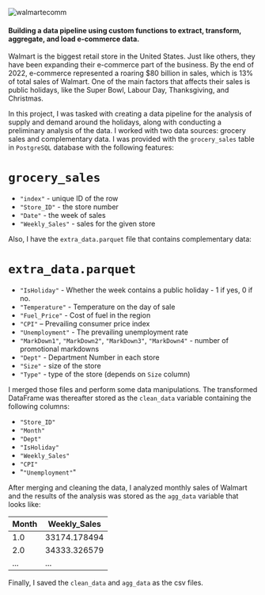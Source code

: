 ![walmartecomm](https://github.com/user-attachments/assets/384b5f16-9d4d-425b-a342-2b1c778cdc31)

#### Building a data pipeline using custom functions to extract, transform, aggregate, and load e-commerce data.

Walmart is the biggest retail store in the United States. Just like others, they have been expanding their e-commerce part of the business. By the end of 2022, e-commerce represented a roaring $80 billion in sales, which is 13% of total sales of Walmart. One of the main factors that affects their sales is public holidays, like the Super Bowl, Labour Day, Thanksgiving, and Christmas. 

In this project, I was tasked with creating a data pipeline for the analysis of supply and demand around the holidays, along with conducting a preliminary analysis of the data. I worked with two data sources: grocery sales and complementary data. I was provided with the `grocery_sales` table in `PostgreSQL` database with the following features:

# `grocery_sales`
- `"index"` - unique ID of the row
- `"Store_ID"` - the store number
- `"Date"` - the week of sales
- `"Weekly_Sales"` - sales for the given store

Also, I have the `extra_data.parquet` file that contains complementary data:

# `extra_data.parquet`
- `"IsHoliday"` - Whether the week contains a public holiday - 1 if yes, 0 if no.
- `"Temperature"` - Temperature on the day of sale
- `"Fuel_Price"` - Cost of fuel in the region
- `"CPI"` – Prevailing consumer price index
- `"Unemployment"` - The prevailing unemployment rate
- `"MarkDown1"`, `"MarkDown2"`, `"MarkDown3"`, `"MarkDown4"` - number of promotional markdowns
- `"Dept"` - Department Number in each store
- `"Size"` - size of the store
- `"Type"` - type of the store (depends on `Size` column)

I merged those files and perform some data manipulations. The transformed DataFrame was thereafter stored as the `clean_data` variable containing the following columns:
- `"Store_ID"`
- `"Month"`
- `"Dept"`
- `"IsHoliday"`
- `"Weekly_Sales"`
- `"CPI"`
- "`"Unemployment"`"

After merging and cleaning the data, I analyzed monthly sales of Walmart and the results of the analysis was stored as the `agg_data` variable that looks like:

|  Month | Weekly_Sales  | 
|---|---|
| 1.0  |  33174.178494 |
|  2.0 |  34333.326579 |
|  ... | ...  |  

Finally, I saved the `clean_data` and `agg_data` as the csv files.
